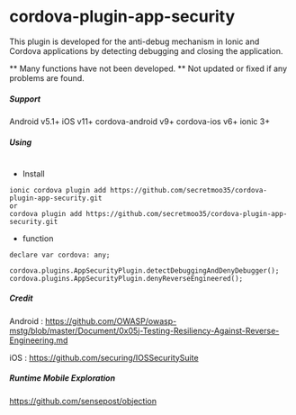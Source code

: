 # cordova-plugin-app-security

This plugin is developed for the anti-debug mechanism in Ionic and Cordova applications by detecting debugging and closing the application.

** Many functions have not been developed.
** Not updated or fixed if any problems are found.

##### Support
Android v5.1+
iOS v11+
cordova-android v9+
cordova-ios v6+
ionic 3+

##### Using
# 
- Install
```
ionic cordova plugin add https://github.com/secretmoo35/cordova-plugin-app-security.git
or
cordova plugin add https://github.com/secretmoo35/cordova-plugin-app-security.git
```
- function
```
declare var cordova: any;

cordova.plugins.AppSecurityPlugin.detectDebuggingAndDenyDebugger();
cordova.plugins.AppSecurityPlugin.denyReverseEngineered();
```

##### Credit
Android : https://github.com/OWASP/owasp-mstg/blob/master/Document/0x05j-Testing-Resiliency-Against-Reverse-Engineering.md

iOS : https://github.com/securing/IOSSecuritySuite

##### Runtime Mobile Exploration
https://github.com/sensepost/objection
